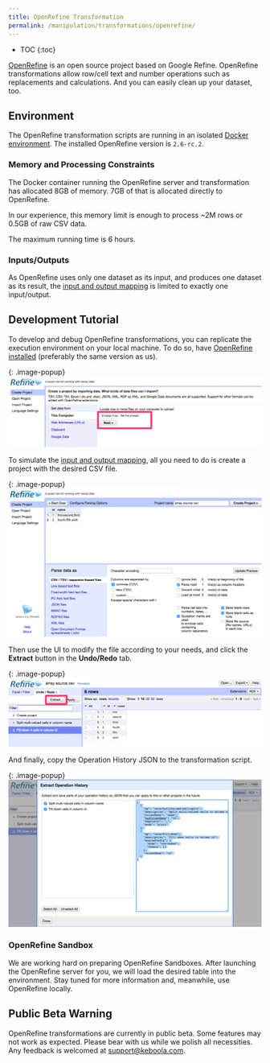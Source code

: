 ```yaml
---
title: OpenRefine Transformation
permalink: /manipulation/transformations/openrefine/
---
```


* TOC
{:toc}

[OpenRefine](http://openrefine.org/) is an open source project based on Google Refine.
OpenRefine transformations allow row/cell text and number operations such as replacements and calculations.
And you can easily clean up your dataset, too.

## Environment

The OpenRefine transformation scripts are running in an isolated [Docker environment](https://developers.keboola.com/integrate/docker-bundle/).
The installed OpenRefine version is `2.6-rc.2`.

### Memory and Processing Constraints

The Docker container running the OpenRefine server and transformation has allocated 8GB of memory.
7GB of that is allocated directly to OpenRefine.

In our experience, this memory limit is enough to process ~2M rows or 0.5GB of raw CSV data.

The maximum running time is 6 hours.

### Inputs/Outputs

As OpenRefine uses only one dataset as its input, and produces one dataset as its result,
the [input and output mapping](/manipulation/transformations/mappings/) is limited to exactly one input/output.

## Development Tutorial

To develop and debug OpenRefine transformations, you can replicate the execution environment on your local machine.
To do so, have [OpenRefine installed](http://openrefine.org/download.html) (preferably the same version as us).

{: .image-popup}
![Screenshot - OpenRefine Welcome Screen](/manipulation/transformations/openrefine/screen.png)

To simulate the [input and output mapping](/manipulation/transformations/mappings/),
all you need to do is create a project with the desired CSV file.

{: .image-popup}
![Screenshot - OpenRefine CSV Load](/manipulation/transformations/openrefine/loadcsv.png)

Then use the UI to modify the file according to your needs, and click the **Extract** button in the **Undo/Redo** tab.

{: .image-popup}
![Screenshot - OpenRefine Operation History](/manipulation/transformations/openrefine/operationhistory.png)

And finally, copy the Operation History JSON to the transformation script.

{: .image-popup}
![Screenshot - OpenRefine Extract Operation History](/manipulation/transformations/openrefine/operationhistoryextract.png)

### OpenRefine Sandbox

We are working hard on preparing OpenRefine Sandboxes.
After launching the OpenRefine server for you, we will load the desired table into the environment.
Stay tuned for more information and, meanwhile, use OpenRefine locally.

## Public Beta Warning

OpenRefine transformations are currently in public beta. Some features may not work as expected.
Please bear with us while we polish all necessities. Any feedback is welcomed at [support@keboola.com](mailto:support@keboola.com).
